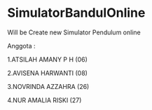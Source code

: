 # SimulatorBandulOnline
Will be Create new Simulator Pendulum online

Anggota :

1.ATSILAH AMANY P H (06)

2.AVISENA HARWANTI  (08)

3.NOVRINDA AZZAHRA  (26)

4.NUR AMALIA RISKI  (27)
